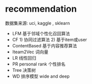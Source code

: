 #  recommendation 
  数据集来源:  uci, kaggle , sklearn
- LFM    基于邻域个性化召回算法
- CF      1) 协同过滤算法     2) 基于item或user
- ContentBased   基于内容推荐算法
- Iteam2Vec     词向量
- LR          线性回归
- PR  personal rank    个性排名
- Tree  决策树
- WD     排序模型     wide and deep

